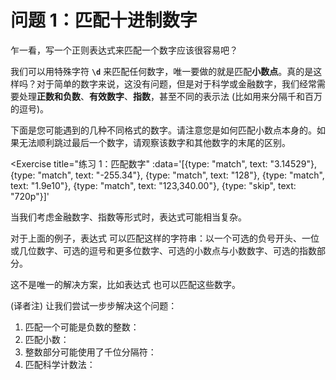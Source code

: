 # 问题 1：匹配十进制数字

乍一看，写一个正则表达式来匹配一个数字应该很容易吧？

我们可以用特殊字符 **`\d`** 来匹配任何数字，唯一要做的就是匹配**小数点**。真的是这样吗？对于简单的数字来说，这没有问题，但是对于科学或金融数字，我们经常需要处理**正数和负数**、**有效数字**、**指数**，甚至不同的表示法 (比如用来分隔千和百万的逗号)。

下面是您可能遇到的几种不同格式的数字。请注意您是如何匹配小数点本身的。如果无法顺利跳过最后一个数字，请观察该数字和其他数字的末尾的区别。

<Exercise
  title="练习 1：匹配数字"
  :data='[{type: "match", text: "3.14529"}, 
  {type: "match", text: "-255.34"}, 
  {type: "match", text: "128"}, 
  {type: "match", text: "1.9e10"}, 
  {type: "match", text: "123,340.00"}, 
  {type: "skip", text: "720p"}]'
>

当我们考虑金融数字、指数等形式时，表达式可能相当复杂。

对于上面的例子，表达式 <SolutionLink text="^-?\d+(,\d+)*(\.\d+(e\d+)?)?$" /> 可以匹配这样的字符串：以一个可选的负号开头、一位或几位数字、可选的逗号和更多位数字、可选的小数点与小数数字、可选的指数部分。

这不是唯一的解决方案，比如表达式 <SolutionLink text="^-?((\d+,)+)?\d*\.?\d*(e\d+)?$" /> 也可以匹配这些数字。

(译者注) 让我们尝试一步步解决这个问题：
1. 匹配一个可能是负数的整数：<SolutionLink text="^-?\d+" />
2. 匹配小数：<SolutionLink text="^-?\d+(\.\d+)?" />
3. 整数部分可能使用了千位分隔符：<SolutionLink text="^-?\d+(,\d+)*(\.\d+)?" />
4. 匹配科学计数法：<SolutionLink text="^-?\d+(,\d+)*(\.\d+)?(e\d+)?$" />


</Exercise>
